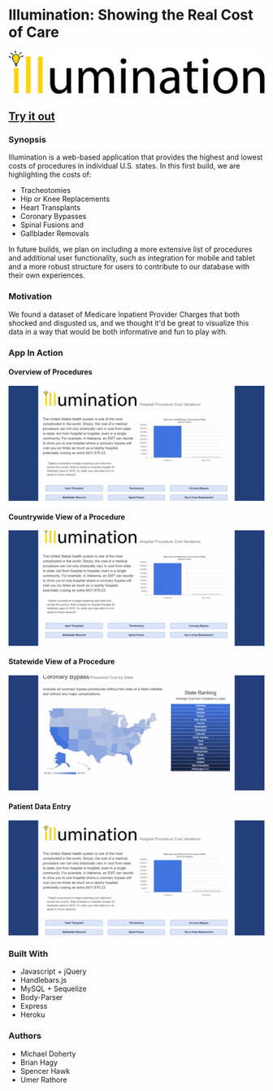 # Illumination: Showing the Real Cost of Care

![Alt Text](public/assets/img/logo1.png)

## [Try it out](https://ill-umination.herokuapp.com/)

### Synopsis

Illumination is a web-based application that provides the highest and lowest costs of procedures in individual U.S. states.  In this first build, we are highlighting the costs of:

* Tracheotomies 
* Hip or Knee Replacements
* Heart Transplants
* Coronary Bypasses
* Spinal Fusions
  and
* Gallblader Removals

In future builds, we plan on including a more extensive list of procedures and additional user functionality, such as integration for mobile and tablet and a more robust structure for users to contribute to our database with their own experiences.  

### Motivation

We found a dataset of Medicare Inpatient Provider Charges that both shocked and disgusted us, and we thought it'd be great to visualize this data in a way that would be both informative and fun to play with.  

### App In Action

#### Overview of Procedures
![Alt Text](public/assets/img/app1.gif)

#### Countrywide View of a Procedure
![Alt Text](public/assets/img/app2.gif)

#### Statewide View of a Procedure
![Alt Text](public/assets/img/app3.gif)

#### Patient Data Entry
![Alt Text](public/assets/img/app4.gif)

### Built With

* Javascript + jQuery
* Handlebars.js
* MySQL + Sequelize
* Body-Parser
* Express
* Heroku

### Authors

* Michael Doherty
* Brian Hagy
* Spencer Hawk
* Umer Rathore
